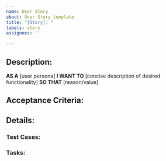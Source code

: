 ```yaml
---
name: User Story
about: User Story template
title: "[Story]: "
labels: story
assignees: ''

---
```


## Description:
<!-- Recommended format -->
**AS A** [user persona]
**I WANT TO** [concise description of desired functionality]
**SO THAT** [reason/value]

## Acceptance Criteria:
<!--
A list of clear and concise acceptance criteria.
Every item MUST BE TESTABLE.

1. Criteria 1
2. Criteria 2
3. Criteria 3
4. ...
-->

## Details:
<!--
Details not included in the Acceptance Criteria (ex, UI design, API specs, links, referenced resources, etc.)
-->

### Test Cases:
<!-- Linked Test Cases -->

### Tasks:
<!-- Linked Tasks -->
